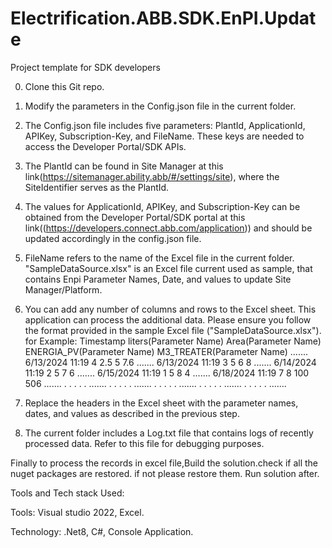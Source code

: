 # Electrification.ABB.SDK.EnPI.Update
Project template for SDK developers

0. Clone this Git repo.

1. Modify the parameters in the Config.json file in the current folder.

2. The Config.json file includes five parameters: PlantId, ApplicationId, APIKey, Subscription-Key, and FileName. These keys are needed to access the Developer Portal/SDK APIs.

3. The PlantId can be found in Site Manager at this link(https://sitemanager.ability.abb/#/settings/site), where the SiteIdentifier serves as the PlantId.

4. The values for ApplicationId, APIKey, and Subscription-Key can be obtained from the Developer Portal/SDK portal at this link((https://developers.connect.abb.com/application)) and should be updated accordingly in the config.json file.


5. FileName refers to the name of the Excel file in the current folder. "SampleDataSource.xlsx" is an Excel file current used as sample, that contains Enpi Parameter Names, Date, and values to update Site Manager/Platform.

6. You can add any number of columns and rows to the Excel sheet. This application can process the additional data. Please ensure you follow the format provided in the sample Excel file ("SampleDataSource.xlsx").
for Example:
    Timestamp	       liters(Parameter Name)	Area(Parameter Name)  ENERGIA_PV(Parameter Name)  M3_TREATER(Parameter Name)   .......
    6/13/2024 11:19	      4	                           2.5                    5                              7.6               .......
    6/13/2024 11:19	      3	                            5                     6                               8                .......
    6/14/2024 11:19	      2	                            5                     7                               6                .......
    6/15/2024 11:19	      1	                            5                     8                               4                .......
    6/18/2024 11:19       7                             8                     100                             506              ....... 
           .              .                             .                      .                              .                .......
           .              .                             .                      .                              .                .......
           .              .                             .                      .                              .                .......
           .              .                             .                      .                              .                .......
           .              .                             .                      .                              .                .......    

7. Replace the headers in the Excel sheet with the parameter names, dates, and values as described in the previous step.

8. The current folder includes a Log.txt file that contains logs of recently processed data. Refer to this file for debugging purposes.



Finally to process the records in excel file,Build the solution.check if all the nuget packages are restored.
if not please restore them.
Run solution after.


Tools and Tech stack Used:

Tools:
 Visual studio 2022, Excel.

Technology:
 .Net8, C#, Console Application.

